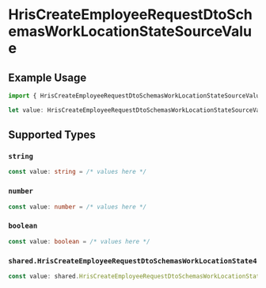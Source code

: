# HrisCreateEmployeeRequestDtoSchemasWorkLocationStateSourceValue

## Example Usage

```typescript
import { HrisCreateEmployeeRequestDtoSchemasWorkLocationStateSourceValue } from "@stackone/stackone-client-ts/sdk/models/shared";

let value: HrisCreateEmployeeRequestDtoSchemasWorkLocationStateSourceValue = false;
```

## Supported Types

### `string`

```typescript
const value: string = /* values here */
```

### `number`

```typescript
const value: number = /* values here */
```

### `boolean`

```typescript
const value: boolean = /* values here */
```

### `shared.HrisCreateEmployeeRequestDtoSchemasWorkLocationState4`

```typescript
const value: shared.HrisCreateEmployeeRequestDtoSchemasWorkLocationState4 = /* values here */
```

